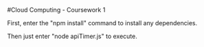 #Cloud Computing - Coursework 1

First, enter the "npm install" command to install any dependencies. 

Then just enter "node apiTimer.js" to execute. 
